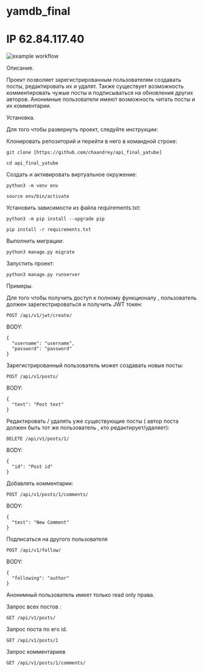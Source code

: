 # yamdb_final
#  IP 62.84.117.40
![example workflow](https://github.com/chaandrey/yamdb_final/actions/workflows/yamdb_workflow.yml/badge.svg)

Описание. 


Проект позволяет зарегистрированным пользователям создавать посты, редактировать их и удалят.
Также существует возможность комментировать чужые посты и подписываться на обновления других авторов.
Анонимные пользователи имеют возможность читать посты и их комментарии.


Установка.


Для того чтобы развернуть проект, следуйте инструкции:

Клонировать репозиторий и перейти в него в командной строке:

```
git clone [https://github.com/chaandrey/api_final_yatube]
```

```
cd api_final_yatube
```

Cоздать и активировать виртуальное окружение:

```
python3 -m venv env
```

```
source env/bin/activate
```

Установить зависимости из файла requirements.txt:

```
python3 -m pip install --upgrade pip
```

```
pip install -r requirements.txt
```

Выполнить миграции:

```
python3 manage.py migrate
```

Запустить проект:

```
python3 manage.py runserver
```



Примеры.

Для того чтобы получить доступ к полному функционалу , пользователь должен зарегестрироваться и получить JWT токен:

```
POST /api/v1/jwt/create/
```
BODY:
```
{
  "username": "username",
  "password": "password"
}
```

Зарегистрированный пользователь может создавать новые посты:

```
POST /api/v1/posts/
```
BODY:
```
{
  "text": "Post text"
}
```
Редактировать / удалять уже существующие посты ( автор поста должен быть тот же пользователь , кто редактирует/удаляет):

```
DELETE /api/v1/posts/1/
```
BODY:
```
{
  "id": "Post id"
}
```


Добавлять комментарии:

```
POST /api/v1/posts/1/comments/
```
BODY:
```
{
  "test": "New Comment"
}
```

Подписаться на другого пользователя
```
POST /api/v1/follow/
```
BODY:
```
{
  "following": "author"
}
```



Анонимный пользователь имеет только read only права.


Запрос всех постов :

```
GET /api/v1/posts/
```


Запрос поста по его id.

```
GET /api/v1/posts/1
```


Запрос комментариев

```
GET /api/v1/posts/1/comments/
```
